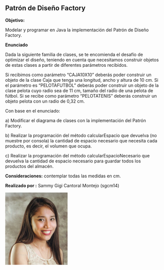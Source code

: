 Patrón de Diseño Factory
---

**Objetivo:**

Modelar y programar en Java la implementación del Patrón de Diseño Factory.

**Enunciado**

Dada la siguiente familia de clases, se te encomienda el desafío de optimizar el diseño,
teniendo en cuenta que necesitamos construir objetos de estas clases a partir de diferentes parámetros recibidos.

Si recibimos como parámetro “CAJA10X10” deberás poder construir un objeto de la clase
Caja que tenga una longitud, ancho y altura de 10 cm. Si el parámetro es “PELOTAFUTBOL”
deberás poder construir un objeto de la clase pelota cuyo radio sea de 11 cm, tamaño del radio de una pelota de fútbol. Si se recibe como parámetro
“PELOTATENIS” deberás construir un objeto pelota con un radio de 0,32 cm.

Con base en el enunciado:

a) Modificar el diagrama de clases con la implementación del Patrón Factory.

b) Realizar la programación del método calcularEspacio que devuelva (no muestre por
consola) la cantidad de espacio necesario que necesita cada producto, es decir, el volumen
que ocupa.

c) Realizar la programación del método calcularEspacioNecesario que devuelva la
cantidad de espacio necesario para guardar todos los productos del almacén.

**Consideraciones:** contemplar todas las medidas en cm.

**Realizado por :** Sammy Gigi Cantoral Montejo (sgcm14)

<img src ="https://raw.githubusercontent.com/sgcm14/sgcm14/main/sammy.jpg" width="200">
